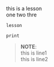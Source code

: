 this is a lesson <br>
one two thre

``lesson``

```
print

```

>__NOTE__: <br>
>this is line1 <br>
>this is line2
